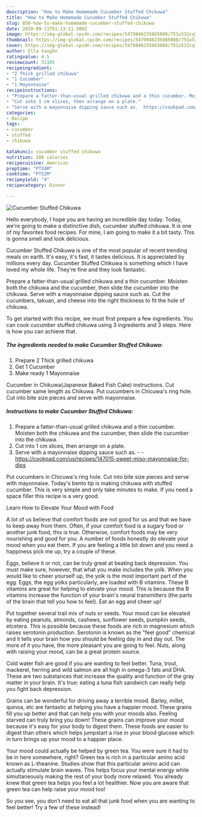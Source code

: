 ```yaml
---
description: "How to Make Homemade Cucumber Stuffed Chikuwa"
title: "How to Make Homemade Cucumber Stuffed Chikuwa"
slug: 850-how-to-make-homemade-cucumber-stuffed-chikuwa
date: 2020-09-11T01:13:11.508Z
image: https://img-global.cpcdn.com/recipes/5479846235865088/751x532cq70/cucumber-stuffed-chikuwa-recipe-main-photo.jpg
thumbnail: https://img-global.cpcdn.com/recipes/5479846235865088/751x532cq70/cucumber-stuffed-chikuwa-recipe-main-photo.jpg
cover: https://img-global.cpcdn.com/recipes/5479846235865088/751x532cq70/cucumber-stuffed-chikuwa-recipe-main-photo.jpg
author: Ella Vaughn
ratingvalue: 4.5
reviewcount: 31105
recipeingredient:
- "2 Thick grilled chikuwa"
- "1 Cucumber"
- "1 Mayonnaise"
recipeinstructions:
- "Prepare a fatter-than-usual grilled chikuwa and a thin cucumber. Moisten both the chikuwa and the cucumber, then slide the cucumber into the chikuwa."
- "Cut into 1 cm slices, then arrange on a plate."
- "Serve with a mayonnaise dipping sauce such as.  https://cookpad.com/us/recipes/147015-sweet-miso-mayonnaise-for-dips"
categories:
- Recipe
tags:
- cucumber
- stuffed
- chikuwa

katakunci: cucumber stuffed chikuwa 
nutrition: 288 calories
recipecuisine: American
preptime: "PT34M"
cooktime: "PT52M"
recipeyield: "4"
recipecategory: Dinner

---
```



![Cucumber Stuffed Chikuwa](https://img-global.cpcdn.com/recipes/5479846235865088/751x532cq70/cucumber-stuffed-chikuwa-recipe-main-photo.jpg)

Hello everybody, I hope you are having an incredible day today. Today, we're going to make a distinctive dish, cucumber stuffed chikuwa. It is one of my favorites food recipes. For mine, I am going to make it a bit tasty. This is gonna smell and look delicious.

Cucumber Stuffed Chikuwa is one of the most popular of recent trending meals on earth. It's easy, it's fast, it tastes delicious. It is appreciated by millions every day. Cucumber Stuffed Chikuwa is something which I have loved my whole life. They're fine and they look fantastic.

Prepare a fatter-than-usual grilled chikuwa and a thin cucumber. Moisten both the chikuwa and the cucumber, then slide the cucumber into the chikuwa. Serve with a mayonnaise dipping sauce such as. Cut the cucumbers, takuan, and cheese into the right thickness to fit the hole of chikuwa.


To get started with this recipe, we must first prepare a few ingredients. You can cook cucumber stuffed chikuwa using 3 ingredients and 3 steps. Here is how you can achieve that.

<!--inarticleads1-->

##### The ingredients needed to make Cucumber Stuffed Chikuwa:

1. Prepare 2 Thick grilled chikuwa
1. Get 1 Cucumber
1. Make ready 1 Mayonnaise


Cucumber in Chikuwa(Japanese Baked Fish Cake) instructions. Cut cucumber same length as Chikuwa. Put cucumbers in Chicuwa&#39;s ring hole. Cut into bite size pieces and serve with mayonnaise. 

<!--inarticleads2-->

##### Instructions to make Cucumber Stuffed Chikuwa:

1. Prepare a fatter-than-usual grilled chikuwa and a thin cucumber. Moisten both the chikuwa and the cucumber, then slide the cucumber into the chikuwa.
1. Cut into 1 cm slices, then arrange on a plate.
1. Serve with a mayonnaise dipping sauce such as. -  - https://cookpad.com/us/recipes/147015-sweet-miso-mayonnaise-for-dips


Put cucumbers in Chicuwa&#39;s ring hole. Cut into bite size pieces and serve with mayonnaise. Today&#39;s bento tip is making chikuwa with stuffed cucumber. This is very simple and only take minutes to make. If you need a space filler this recipe is a very good. 

Learn How to Elevate Your Mood with Food


A lot of us believe that comfort foods are not good for us and that we have to keep away from them. Often, if your comfort food is a sugary food or another junk food, this is true. Otherwise, comfort foods may be very nourishing and good for you. A number of foods honestly do elevate your mood when you eat them. If you are feeling a little bit down and you need a happiness pick me up, try a couple of these.

Eggs, believe it or not, can be truly great at beating back depression. You must make sure, however, that what you make includes the yolk. When you would like to cheer yourself up, the yolk is the most important part of the egg. Eggs, the egg yolks particularly, are loaded with B vitamins. These B vitamins are great for helping to elevate your mood. This is because the B vitamins increase the function of your brain's neural transmitters (the parts of the brain that tell you how to feel). Eat an egg and cheer up!

Put together several trail mix of nuts or seeds. Your mood can be elevated by eating peanuts, almonds, cashews, sunflower seeds, pumpkin seeds, etcetera. This is possible because these foods are rich in magnesium which raises serotonin production. Serotonin is known as the "feel good" chemical and it tells your brain how you should be feeling day in and day out. The more of it you have, the more pleasant you are going to feel. Nuts, along with raising your mood, can be a great protein source.

Cold water fish are good if you are wanting to feel better. Tuna, trout, mackerel, herring and wild salmon are all high in omega-3 fats and DHA. These are two substances that increase the quality and function of the gray matter in your brain. It's true: eating a tuna fish sandwich can really help you fight back depression. 

Grains can be wonderful for driving away a terrible mood. Barley, millet, quinoa, etc are fantastic at helping you have a happier mood. These grains fill you up better and that can help you with your moods also. Feeling starved can truly bring you down! These grains can improve your mood because it's easy for your body to digest them. These foods are easier to digest than others which helps jumpstart a rise in your blood glucose which in turn brings up your mood to a happier place.

Your mood could actually be helped by green tea. You were sure it had to be in here somewhere, right? Green tea is rich in a particular amino acid known as L-theanine. Studies show that this particular amino acid can actually stimulate brain waves. This helps focus your mental energy while simultaneously making the rest of your body more relaxed. You already knew that green tea helps you feel a lot healthier. Now you are aware that green tea can help raise your mood too!

So you see, you don't need to eat all that junk food when you are wanting to feel better! Try a few of these instead!

